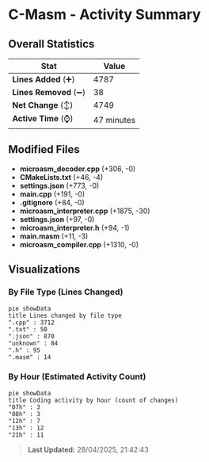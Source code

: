 # C-Masm - Activity Summary 

## Overall Statistics

| Stat                   | Value                                                             |
| ---------------------- | ----------------------------------------------------------------- |
| **Lines Added** (➕)   | 4787                                          |
| **Lines Removed** (➖) | 38                                        |
| **Net Change** (↕)    | 4749                |
| **Active Time** (⌚)   | 47 minutes |


## Modified Files
- **microasm_decoder.cpp** (+306, -0)
- **CMakeLists.txt** (+46, -4)
- **settings.json** (+773, -0)
- **main.cpp** (+191, -0)
- **.gitignore** (+84, -0)
- **microasm_interpreter.cpp** (+1875, -30)
- **settings.json** (+97, -0)
- **microasm_interpreter.h** (+94, -1)
- **main.masm** (+11, -3)
- **microasm_compiler.cpp** (+1310, -0)

## Visualizations

### By File Type (Lines Changed)

```mermaid
pie showData
title Lines changed by file type
".cpp" : 3712
".txt" : 50
".json" : 870
"unknown" : 84
".h" : 95
".masm" : 14
```

### By Hour (Estimated Activity Count)

```mermaid
pie showData
title Coding activity by hour (count of changes)
"07h" : 3
"08h" : 3
"12h" : 7
"13h" : 12
"21h" : 11
```


> **Last Updated:** 28/04/2025, 21:42:43